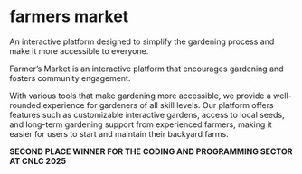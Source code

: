 # farmers market

An interactive platform designed to simplify the gardening process and make it more accessible to everyone.

Farmer’s Market is an interactive platform that encourages gardening and fosters community engagement.

With various tools that make gardening more accessible, we provide a well-rounded experience for gardeners of all skill levels. Our platform offers features such as customizable interactive gardens, access to local seeds, and long-term gardening support from experienced farmers, making it easier for users to start and maintain their backyard farms.

**SECOND PLACE WINNER FOR THE CODING AND PROGRAMMING SECTOR AT CNLC 2025**
